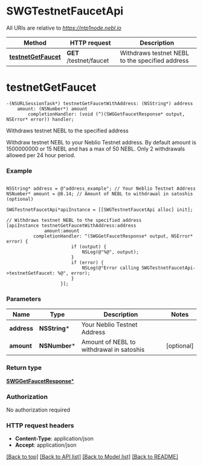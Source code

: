 # SWGTestnetFaucetApi

All URIs are relative to *https://ntp1node.nebl.io*

Method | HTTP request | Description
------------- | ------------- | -------------
[**testnetGetFaucet**](SWGTestnetFaucetApi.md#testnetgetfaucet) | **GET** /testnet/faucet | Withdraws testnet NEBL to the specified address


# **testnetGetFaucet**
```objc
-(NSURLSessionTask*) testnetGetFaucetWithAddress: (NSString*) address
    amount: (NSNumber*) amount
        completionHandler: (void (^)(SWGGetFaucetResponse* output, NSError* error)) handler;
```

Withdraws testnet NEBL to the specified address

Withdraw testnet NEBL to your Neblio Testnet address. By default amount is 1500000000 or 15 NEBL and has a max of 50 NEBL. Only 2 withdrawals allowed per 24 hour period. 

### Example 
```objc

NSString* address = @"address_example"; // Your Neblio Testnet Address
NSNumber* amount = @8.14; // Amount of NEBL to withdrawal in satoshis (optional)

SWGTestnetFaucetApi*apiInstance = [[SWGTestnetFaucetApi alloc] init];

// Withdraws testnet NEBL to the specified address
[apiInstance testnetGetFaucetWithAddress:address
              amount:amount
          completionHandler: ^(SWGGetFaucetResponse* output, NSError* error) {
                        if (output) {
                            NSLog(@"%@", output);
                        }
                        if (error) {
                            NSLog(@"Error calling SWGTestnetFaucetApi->testnetGetFaucet: %@", error);
                        }
                    }];
```

### Parameters

Name | Type | Description  | Notes
------------- | ------------- | ------------- | -------------
 **address** | **NSString***| Your Neblio Testnet Address | 
 **amount** | **NSNumber***| Amount of NEBL to withdrawal in satoshis | [optional] 

### Return type

[**SWGGetFaucetResponse***](SWGGetFaucetResponse.md)

### Authorization

No authorization required

### HTTP request headers

 - **Content-Type**: application/json
 - **Accept**: application/json

[[Back to top]](#) [[Back to API list]](../README.md#documentation-for-api-endpoints) [[Back to Model list]](../README.md#documentation-for-models) [[Back to README]](../README.md)

